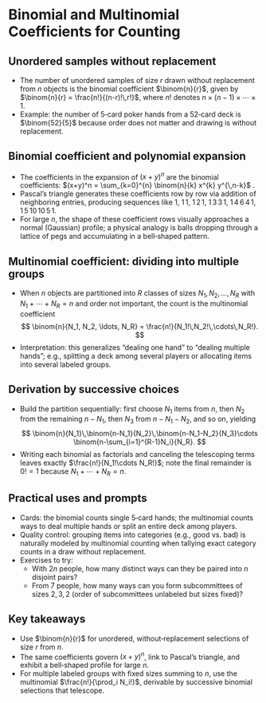 # Binomial and Multinomial Coefficients for Counting

## Unordered samples without replacement
- The number of unordered samples of size $r$ drawn without replacement from $n$ objects is the binomial coefficient $\binom{n}{r}$, given by $\binom{n}{r} = \frac{n!}{(n-r)!\,r!}$, where $n!$ denotes $n \times (n-1) \times \cdots \times 1$.  
- Example: the number of 5‑card poker hands from a 52‑card deck is $\binom{52}{5}$ because order does not matter and drawing is without replacement.  

## Binomial coefficient and polynomial expansion
- The coefficients in the expansion of $(x+y)^n$ are the binomial coefficients: $(x+y)^n = \sum_{k=0}^{n} \binom{n}{k} x^{k} y^{\,n-k}$ .  
- Pascal’s triangle generates these coefficients row by row via addition of neighboring entries, producing sequences like $1$, $1\,1$, $1\,2\,1$, $1\,3\,3\,1$, $1\,4\,6\,4\,1$, $1\,5\,10\,10\,5\,1$.  
- For large $n$, the shape of these coefficient rows visually approaches a normal (Gaussian) profile; a physical analogy is balls dropping through a lattice of pegs and accumulating in a bell‑shaped pattern.  

## Multinomial coefficient: dividing into multiple groups
- When $n$ objects are partitioned into $R$ classes of sizes $N_1, N_2, \ldots, N_R$ with $N_1+\cdots+N_R=n$ and order not important, the count is the multinomial coefficient  
  $$
  \binom{n}{N_1, N_2, \ldots, N_R} = \frac{n!}{N_1!\,N_2!\,\cdots\,N_R!}.
  $$  
- Interpretation: this generalizes “dealing one hand” to “dealing multiple hands”; e.g., splitting a deck among several players or allocating items into several labeled groups.  

## Derivation by successive choices
- Build the partition sequentially: first choose $N_1$ items from $n$, then $N_2$ from the remaining $n-N_1$, then $N_3$ from $n-N_1-N_2$, and so on, yielding  
  $$
  \binom{n}{N_1}\,\binom{n-N_1}{N_2}\,\binom{n-N_1-N_2}{N_3}\cdots \binom{n-\sum_{i=1}^{R-1}N_i}{N_R}.
  $$  
- Writing each binomial as factorials and canceling the telescoping terms leaves exactly $\frac{n!}{N_1!\cdots N_R!}$; note the final remainder is $0! = 1$ because $N_1 + \cdots + N_R = n$.  

## Practical uses and prompts
- Cards: the binomial counts single 5‑card hands; the multinomial counts ways to deal multiple hands or split an entire deck among players.  
- Quality control: grouping items into categories (e.g., good vs. bad) is naturally modeled by multinomial counting when tallying exact category counts in a draw without replacement.  
- Exercises to try:  
  - With $2n$ people, how many distinct ways can they be paired into $n$ disjoint pairs?  
  - From 7 people, how many ways can you form subcommittees of sizes $2,3,2$ (order of subcommittees unlabeled but sizes fixed)?  

## Key takeaways
- Use $\binom{n}{r}$ for unordered, without‑replacement selections of size $r$ from $n$.  
- The same coefficients govern $(x+y)^n$, link to Pascal’s triangle, and exhibit a bell‑shaped profile for large $n$.  
- For multiple labeled groups with fixed sizes summing to $n$, use the multinomial $\frac{n!}{\prod_i N_i!}$, derivable by successive binomial selections that telescope.
